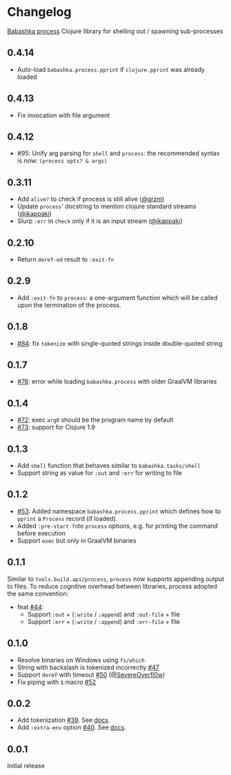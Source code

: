 # Changelog

[Babashka process](https://github.com/babashka/process)
Clojure library for shelling out / spawning sub-processes

## 0.4.14

- Auto-load `babashka.process.pprint` if `clojure.pprint` was already loaded

## 0.4.13

- Fix invocation with file argument

## 0.4.12

- #95: Unify arg parsing for `shell` and `process`: the recommended syntax is now: `(process opts? & args)`

## 0.3.11

- Add `alive?` to check if process is still alive ([@grzm](https://github.com/grzm))
- Update `process`' docstring to mention clojure standard streams ([@ikappaki](https://github.com/ikappaki))
- Slurp `:err` in `check` only if it is an input stream ([@ikappaki](https://github.com/ikappaki))

## 0.2.10

- Return `deref-ed` result to `:exit-fn`

## 0.2.9

- Add `:exit-fn` to `process`: a one-argument function which will be called upon the termination of the process.

## 0.1.8

- [#84](https://github.com/babashka/process/issues/84): fix `tokenize` with single-quoted strings inside double-quoted string

## 0.1.7

- [#76](https://github.com/babashka/process/issues/76): error while loading `babashka.process` with older GraalVM libraries

## 0.1.4

- [#72](https://github.com/babashka/process/issues/72): exec `arg0` should be the program name by default
- [#73](https://github.com/babashka/process/issues/73): support for Clojure 1.9

## 0.1.3

- Add `shell` function that behaves similar to `babashka.tasks/shell`
- Support string as value for `:out` and `:err` for writing to file

## 0.1.2

- [#53](https://github.com/babashka/process/issues/53): Added namespace
  `babashka.process.pprint` which defines how to `pprint` a `Process` record (if
  loaded).
- Added `:pre-start-fn`to `process` options, e.g. for printing the command before execution
- Support `exec` but only in GraalVM binaries

## 0.1.1

Similar to `tools.build.api/process`, `process` now supports appending output to
files. To reduce cognitive overhead between libraries, process adopted the same
convention:

- feat [#44](https://github.com/babashka/process/issues/44):
  - Support `:out` + (`:write` / `:append`) and `:out-file` + file
  - Support `:err` + (`:write` / `:append`) and `:err-file` + file

## 0.1.0

- Resolve binaries on Windows using `fs/which`
- String with backslash is tokenized incorrectly [#47](https://github.com/babashka/process/issues/47)
- Support `deref` with timeout [#50](https://github.com/babashka/process/issues/50) ([@SevereOverfl0w](https://github.com/SevereOverfl0w))
- Fix piping with `$` macro [#52](https://github.com/babashka/process/issues/52)

## 0.0.2

- Add tokenization [#39](https://github.com/babashka/process/issues/39). See [docs](https://github.com/babashka/process#tokenization).
- Add `:extra-env` option [#40](https://github.com/babashka/process/issues/40). See [docs](https://github.com/babashka/process#add-environment).

## 0.0.1

Initial release
